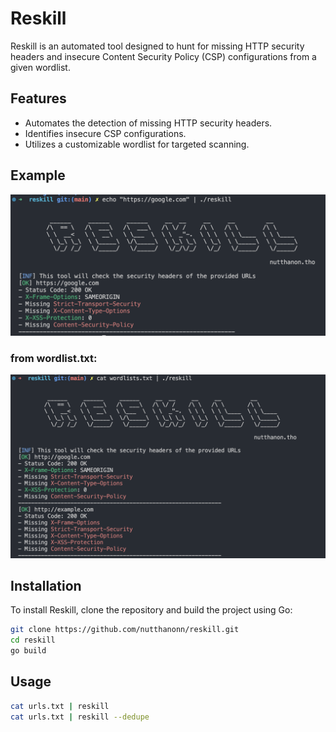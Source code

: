 # Reskill

Reskill is an automated tool designed to hunt for missing HTTP security headers and insecure Content Security Policy (CSP) configurations from a given wordlist.

## Features

- Automates the detection of missing HTTP security headers.
- Identifies insecure CSP configurations.
- Utilizes a customizable wordlist for targeted scanning.

## Example

<img src='./assets/asset-1.png'>

### from wordlist.txt:

<img src='./assets/asset-2.png'>

## Installation

To install Reskill, clone the repository and build the project using Go:

```bash
git clone https://github.com/nutthanonn/reskill.git
cd reskill
go build
```

## Usage

```bash
cat urls.txt | reskill
cat urls.txt | reskill --dedupe
```
